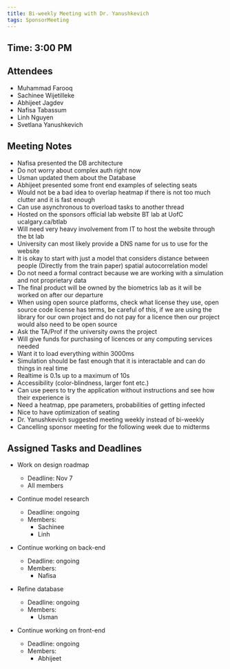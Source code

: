 ```yaml
---
title: Bi-weekly Meeting with Dr. Yanushkevich
tags: SponsorMeeting
---
```


## Time: 3:00 PM

## Attendees
- Muhammad Farooq
- Sachinee Wijetilleke
- Abhijeet Jagdev
- Nafisa Tabassum
- Linh Nguyen
- Svetlana Yanushkevich

## Meeting Notes
- Nafisa presented the DB architecture
- Do not worry about complex auth right now
- Usman updated them about the Database
- Abhijeet presented some front end examples of selecting seats
- Would not be a bad idea to overlap heatmap if there is not too much clutter and it is fast enough
- Can use asynchronous to overload tasks to another thread
- Hosted on the sponsors official lab website BT lab at UofC ucalgary.ca/btlab
- Will need very heavy involvement from IT to host the website through the bt lab
- University can most likely provide a DNS name for us to use for the website
- It is okay to start with just a model that considers distance between people (Directly from the train paper) spatial autocorrelation model
- Do not need a formal contract because we are working with a simulation and not proprietary data
- The final product will be owned by the biometrics lab as it will be worked on after our departure
- When using open source platforms, check what license they use, open source code license has terms, be careful of this, if we are using the library for our own project and do not pay for a licence then our project would also need to be open source
- Ask the TA/Prof if the university owns the project
- Will give funds for purchasing of licences or any computing services needed
- Want it to load everything within 3000ms
- Simulation should be fast enough that it is interactable and can do things in real time
- Realtime is 0.1s up to a maximum of 10s
- Accessibility (color-blindness, larger font etc.)
- Can use peers to try the application without instructions and see how their experience is
- Need a heatmap, ppe parameters, probabilities of getting infected
- Nice to have optimization of seating
- Dr. Yanushkevich suggested meeting weekly instead of bi-weekly
- Cancelling sponsor meeting for the following week due to midterms

## Assigned Tasks and Deadlines

- Work on design roadmap
    - Deadline: Nov 7
    - All members

- Continue model research
    - Deadline: ongoing
    - Members:
        - Sachinee
        - Linh

- Continue working on back-end
    - Deadline: ongoing
    - Members:
        - Nafisa

- Refine database
    - Deadline: ongoing
    - Members:
        - Usman

- Continue working on front-end
    - Deadline: ongoing
    - Members:
        - Abhijeet